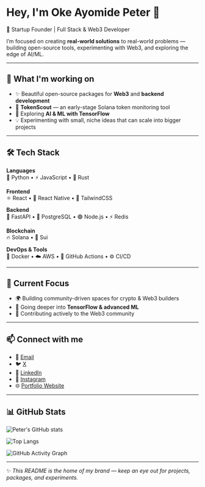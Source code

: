 # Hey, I'm Oke Ayomide Peter 👋  

🚀 Startup Founder | Full Stack & Web3 Developer  

I’m focused on creating **real-world solutions** to real-world problems — building open-source tools, experimenting with Web3, and exploring the edge of AI/ML.  

---

## 🔭 What I'm working on
- ✨ Beautiful open-source packages for **Web3** and **backend development**  
- 📡 **TokenScout** — an early-stage Solana token monitoring tool  
- 🧩 Exploring **AI & ML with TensorFlow**  
- 💡 Experimenting with small, niche ideas that can scale into bigger projects  

---

## 🛠 Tech Stack

**Languages**  
🐍 Python • ⚡ JavaScript • 🦀 Rust  

**Frontend**  
⚛️ React • 📱 React Native • 🎨 TailwindCSS  

**Backend**  
🚀 FastAPI • 🐘 PostgreSQL • 🟢 Node.js • ⚡ Redis  

**Blockchain**  
🔥 Solana • 🌊 Sui  

**DevOps & Tools**  
🐳 Docker • ☁️ AWS • 🔄 GitHub Actions • ⚙️ CI/CD  

---

## 🌱 Current Focus
- 🌍 Building community-driven spaces for crypto & Web3 builders  
- 🧠 Going deeper into **TensorFlow & advanced ML**  
- 🤝 Contributing actively to the Web3 community  

---

## 📫 Connect with me  
- 📧 [Email](mailto:ayoo52294@gmail.com)  
- 🐦 [X](https://twitter.com/OkeAyomidePeter)  
- 💼 [LinkedIn](https://www.linkedin.com/public-profile/settings?trk=d_flagship3_profile_self_view_public_profile)  
- 📸 [Instagram](https://instagram.com/0x_invictus)  
- 🌐 [Portfolio Website](https://yourwebsite.com)  

---

## 📊 GitHub Stats  

![Peter's GitHub stats](https://github-readme-stats.vercel.app/api?username=OkeAyomidePeter&show_icons=true&theme=tokyonight)  

![Top Langs](https://github-readme-stats.vercel.app/api/top-langs/?username=OkeAyomidePeter&layout=compact&theme=tokyonight)

![GitHub Activity Graph](https://github-readme-activity-graph.vercel.app/graph?username=OkeAyomidePeter&theme=tokyo-night)  

---

✨ _This README is the home of my brand — keep an eye out for projects, packages, and experiments._  
